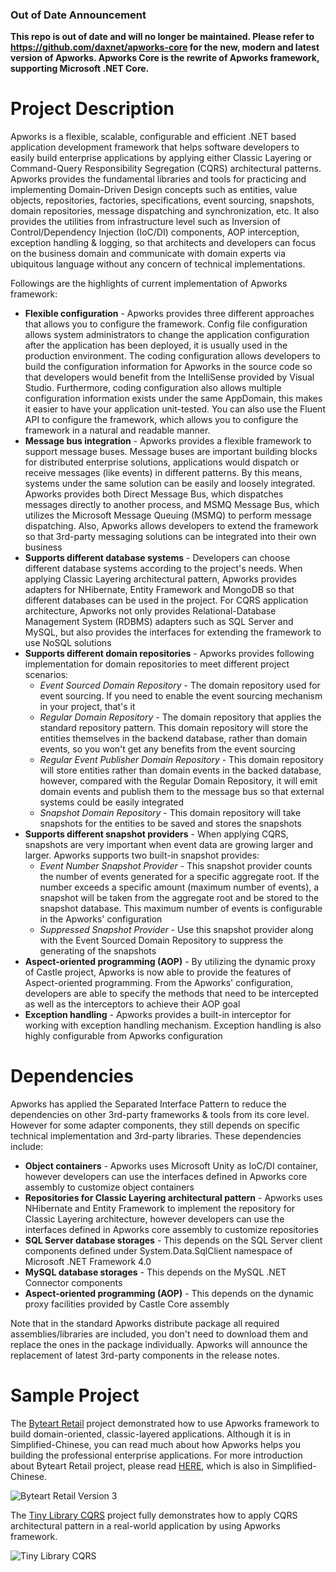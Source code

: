 ### Out of Date Announcement
**This repo is out of date and will no longer be maintained. Please refer to https://github.com/daxnet/apworks-core for the new, modern and latest version of Apworks. Apworks Core is the rewrite of Apworks framework, supporting Microsoft .NET Core.**


Project Description
===================

Apworks is a flexible, scalable, configurable and efficient .NET based application development framework that helps software developers to easily build enterprise applications by applying either Classic Layering or Command-Query Responsibility Segregation (CQRS) architectural patterns. Apworks provides the fundamental libraries and tools for practicing and implementing Domain-Driven Design concepts such as entities, value objects, repositories, factories, specifications, event sourcing, snapshots, domain repositories, message dispatching and synchronization, etc. It also provides the utilities from infrastructure level such as Inversion of Control/Dependency Injection (IoC/DI) components, AOP interception, exception handling & logging, so that architects and developers can focus on the business domain and communicate with domain experts via ubiquitous language without any concern of technical implementations.

Followings are the highlights of current implementation of Apworks framework:

- **Flexible configuration** - Apworks provides three different approaches that allows you to configure the framework. Config file configuration allows system administrators to change the application configuration after the application has been deployed, it is usually used in the production environment. The coding configuration allows developers to build the configuration information for Apworks in the source code so that developers would benefit from the IntelliSense provided by Visual Studio. Furthermore, coding configuration also allows multiple configuration information exists under the same AppDomain, this makes it easier to have your application unit-tested. You can also use the Fluent API to configure the framework, which allows you to configure the framework in a natural and readable manner.
- **Message bus integration** - Apworks provides a flexible framework to support message buses. Message buses are important building blocks for distributed enterprise solutions, applications would dispatch or receive messages (like events) in different patterns. By this means, systems under the same solution can be easily and loosely integrated. Apworks provides both Direct Message Bus, which dispatches messages directly to another process, and MSMQ Message Bus, which utilizes the Microsoft Message Queuing (MSMQ) to perform message dispatching. Also, Apworks allows developers to extend the framework so that 3rd-party messaging solutions can be integrated into their own business
- **Supports different database systems** - Developers can choose different database systems according to the project's needs. When applying Classic Layering architectural pattern, Apworks provides adapters for NHibernate, Entity Framework and MongoDB so that different databases can be used in the project. For CQRS application architecture, Apworks not only provides Relational-Database Management System (RDBMS) adapters such as SQL Server and MySQL, but also provides the interfaces for extending the framework to use NoSQL solutions
- **Supports different domain repositories** - Apworks provides following implementation for domain repositories to meet different project scenarios:
	- *Event Sourced Domain Repository* - The domain repository used for event sourcing. If you need to enable the event sourcing mechanism in your project, that's it
	- *Regular Domain Repository* - The domain repository that applies the standard repository pattern. This domain repository will store the entities themselves in the backend database, rather than domain events, so you won't get any benefits from the event sourcing
	- *Regular Event Publisher Domain Repository* - This domain repository will store entities rather than domain events in the backed database, however, compared with the Regular Domain Repository, it will emit domain events and publish them to the message bus so that external systems could be easily integrated
	- *Snapshot Domain Repository* - This domain repository will take snapshots for the entities to be saved and stores the snapshots
- **Supports different snapshot providers** - When applying CQRS, snapshots are very important when event data are growing larger and larger. Apworks supports two built-in snapshot provides:
	- *Event Number Snapshot Provider* - This snapshot provider counts the number of events generated for a specific aggregate root. If the number exceeds a specific amount (maximum number of events), a snapshot will be taken from the aggregate root and be stored to the snapshot database. This maximum number of events is configurable in the Apworks' configuration
	- *Suppressed Snapshot Provider* - Use this snapshot provider along with the Event Sourced Domain Repository to suppress the generating of the snapshots
- **Aspect-oriented programming (AOP)** - By utilizing the dynamic proxy of Castle project, Apworks is now able to provide the features of Aspect-oriented programming. From the Apworks' configuration, developers are able to specify the methods that need to be intercepted as well as the interceptors to achieve their AOP goal
- **Exception handling** - Apworks provides a built-in interceptor for working with exception handling mechanism. Exception handling is also highly configurable from Apworks configuration

Dependencies
============
Apworks has applied the Separated Interface Pattern to reduce the dependencies on other 3rd-party frameworks & tools from its core level. However for some adapter components, they still depends on specific technical implementation and 3rd-party libraries. These dependencies include:

- **Object containers** - Apworks uses Microsoft Unity as IoC/DI container, however developers can use the interfaces defined in Apworks core assembly to customize object containers
- **Repositories for Classic Layering architectural pattern** - Apworks uses NHibernate and Entity Framework to implement the repository for Classic Layering architecture, however developers can use the interfaces defined in Apworks core assembly to customize repositories
- **SQL Server database storages** - This depends on the SQL Server client components defined under System.Data.SqlClient namespace of Microsoft .NET Framework 4.0
- **MySQL database storages** - This depends on the MySQL .NET Connector components
- **Aspect-oriented programming (AOP)** - This depends on the dynamic proxy facilities provided by Castle Core assembly

Note that in the standard Apworks distribute package all required assemblies/libraries are included, you don't need to download them and replace the ones in the package individually. Apworks will announce the replacement of latest 3rd-party components in the release notes.

Sample Project
==============
The [Byteart Retail](https://github.com/daxnet/byteartretail_apworks "Byteart Retail") project demonstrated how to use Apworks framework to build domain-oriented, classic-layered applications. Although it is in Simplified-Chinese, you can read much about how Apworks helps you building the professional enterprise applications.
For more introduction about Byteart Retail project, please read [HERE](https://github.com/daxnet/byteartretail "Byteart Retail Portal"), which is also in Simplified-Chinese.

![Byteart Retail Version 3](http://images.cnblogs.com/cnblogs_com/daxnet/201211/201211081523197376.png)

The [Tiny Library CQRS](http://tlibcqrs.codeplex.com "Tiny Library CQRS") project fully demonstrates how to apply CQRS architectural pattern in a real-world application by using Apworks framework.

![Tiny Library CQRS](http://download.codeplex.com/Download?ProjectName=apworks&DownloadId=276386)
